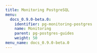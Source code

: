 ```yaml
---
title: Monitoring PostgreSQL
menu:
  docs_0.9.0-beta.0:
    identifier: pg-monitoring-postgres
    name: Monitoring
    parent: pg-postgres-guides
    weight: 50
menu_name: docs_0.9.0-beta.0
---
```

